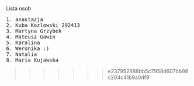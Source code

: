 

Lista osob
<pre>
1. anastazja
2. Kuba Kozlowski 292413
3. Martyna Grzybek
4. Mateusz Gawin
5. Karalina
6. Weronika :)
7. Natalia
8. Maria Kujawska
</pre>
>>>>>>> e237952888bb5c7958d607bb98c204c41b9a0df9
